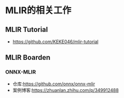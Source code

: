 # MLIR的相关工作
## MLIR Tutorial
- https://github.com/KEKE046/mlir-tutorial

## MLIR Boarden
### ONNX-MLIR
- 仓库:https://github.com/onnx/onnx-mlir
- 案例博客:https://zhuanlan.zhihu.com/p/349912488

